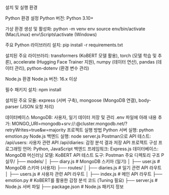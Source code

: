 설치 및 실행 환경

Python 환경 설정
Python 버전: Python 3.10+

가상 환경 생성 및 활성화:
python -m venv env
source env/bin/activate (Mac/Linux)
env\Scripts\activate (Windows)

주요 Python 라이브러리 설치:
pip install -r requirements.txt

설치된 주요 라이브러리: transformers (KoBERT 모델 활용), torch (모델 학습 및 추론), accelerate (Hugging Face Trainer 지원), numpy (데이터 연산), pandas (데이터 관리), python-dotenv (환경 변수 관리)

Node.js 환경
Node.js 버전: 16.x 이상

필수 패키지 설치:
npm install

설치된 주요 모듈: express (서버 구축), mongoose (MongoDB 연결), body-parser (JSON 요청 처리)

데이터베이스
MongoDB: 사용자, 일기 데이터 저장 및 관리
.env 파일에 아래 내용 추가:
MONGO_URI=mongodb+srv://<username>:<password>@cluster.mongodb.net/<dbname>?retryWrites=true&w=majority
프로젝트 실행 방법
Python 서버 실행: python emotion.py
Node.js 백엔드 실행: node server.js
Postman으로 API 테스트:
/api/users: 사용자 관련 API
/api/diaries: 감정 분석 결과 저장 API
프로젝트 구성
프로그래밍 언어: Python, JavaScript
백엔드 프레임워크: Express.js
데이터베이스: MongoDB
머신러닝 모델: KoBERT
API 테스트 도구: Postman
주요 디렉토리 구조
P실무/
├── models/
│ ├── diary.js # MongoDB 스키마 (일기)
│ ├── user.js # MongoDB 스키마 (사용자)
├── routes/
│ ├── diaries.js # 일기 관련 API 라우트
│ ├── users.js # 사용자 관련 API 라우트
│ ├── index.js # 메인 API 라우트
├── emotion.py # KoBERT를 활용한 감정 분석 코드 (Tuning 필요)
├── server.js # Node.js 서버 파일
├── package.json # Node.js 패키지 정보
